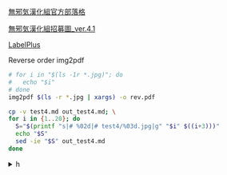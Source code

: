 [無邪気漢化組官方部落格](http://mujaki.blog.jp/)

[無邪気漢化組招募圖_ver.4.1](https://www.wnacg.org/photos-view-id-7725625.html)

[LabelPlus](https://github.com/LabelPlus/LabelPlus)

Reverse order img2pdf

```bash
# for i in "$(ls -1r *.jpg)"; do
#   echo "$i"
# done
img2pdf $(ls -r *.jpg | xargs) -o rev.pdf
```

```bash
cp -v test4.md out_test4.md; \
for i in {1..20}; do
  S="$(printf "s|# %02d|# test4/%03d.jpg|g" "$i" $((i+3)))"
  echo "$S"
  sed -ie "$S" out_test4.md
done
```

<details><summary>h</summary>

Convert LF to CRLF

```bash
rm -fv lf_*.txt; \
file *.txt; \
unix2dos -n {,lf_}test4.txt; \
file *.txt
```

[ブックマーク](https://b.hatena.ne.jp/Un1Gfn/bookmark)

[作文稿紙注意事項](https://www.sigure.tw/learn-japanese/writing/composition/genkouyoushi.php)

[ウィキペディア](https://ja.wikipedia.org/wiki/%E5%A4%A9%E5%A3%B0%E4%BA%BA%E8%AA%9E)

[定番の連載](https://www.asahi.com/rensai/)
* [天声人語](https://www.asahi.com/rensai/list.html?id=61)
  * https://www.asahi.com/articles/ASN5D4J68N5DTLVB006.html?iref=recob
  * https://www.asahi.com/articles/DA3S14497858.html?iref=pc_rensai_long_61_article
  * https://www.asahi.com/articles/DA3S14487889.html?iref=pc_rensai_long_61_article
  * https://www.asahi.com/articles/DA3S14499349.html?iref=pc_rensai_long_61_article

[文化・芸能](https://www.asahi.com/culture/)
* [連載小説・コラム](http://www.asahi.com/culture/columns/?iref=com_cultop_columns_list_p)

```
コースの変更・解約は、次の決済日から適用されます。
メールの配信停止、お客様のご興味によって受け取るメールを選択できる設定変更は会員登録後、「お客様サポート」ページよりお手続きいただけます。
無料期間：2020年7月2日まで
決済日：毎月3日
※無料期間中に解約する場合は1カ月分の料金がかかります。
※お申し込みの日付と同じ日付が存在しない月は、末日が決済日となります。
```

※お申し込みの日付と同じ日付が存在しない月は、末日が決済日となります。
[被災者になって分かったこと](https://www.kobe-np.co.jp/rentoku/sinsai/01/rensai/199501/0005491602.shtml)

</details>
